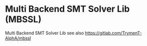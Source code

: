 # Multi Backend SMT Solver Lib (MBSSL)
Multi Backend SMT Solver Lib
see also https://gitlab.com/TrymenT-AlphA/mbssl
